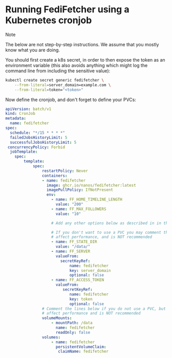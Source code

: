 # Running FediFetcher using a Kubernetes cronjob

> [!NOTE]
> 
> The below are not step-by-step instructions. We assume that you mostly know what you are doing.

You should first create a k8s secret, in order to then expose the token as an environment variable (this also avoids anything which might log the command line from including the sensitive value):

```bash
kubectl create secret generic fedifetcher \
    --from-literal=server_domain=example.com \
    --from-literal=token="<token>"
```

Now define the cronjob, and don't forget to define your PVCs:

```yaml
apiVersion: batch/v1
kind: CronJob
metadata:
  name: fedifetcher
spec:
  schedule: "*/15 * * * *"
  failedJobsHistoryLimit: 5
  successfulJobsHistoryLimit: 5
 concurrencyPolicy: Forbid
  jobTemplate:
    spec:
        template:
            spec:
                restartPolicy: Never
                containers:
                - name: fedifetcher
                  image: ghcr.io/nanos/fedifetcher:latest
                  imagePullPolicy: IfNotPresent
                  env:
                    - name: FF_HOME_TIMELINE_LENGTH
                      value: "200"
                    - name: FF_MAX_FOLLOWERS
                      value: "10"

                    # Add any other options below as described in in the README.md file

                    # If you don't want to use a PVC you may comment the next two lines, but that will significantly 
                    # affect performance, and is NOT recommended
                    - name: FF_STATE_DIR
                      value: "/data/"
                    - name: FF_SERVER
                      valueFrom: 
                        secretKeyRef:
                            name: fedifetcher
                            key: server_domain
                            optional: false
                    - name: FF_ACCESS_TOKEN
                      valueFrom: 
                         secretKeyRef:
                            name: fedifetcher
                            key: token
                            optional: false
                # Comment the lines below if you do not use a PVC, but that will significantly 
                # affect performance and is NOT recommended
                volumeMounts:
                    - mountPath: /data
                      name: fedifetcher
                      readOnly: false 
                volumes:
                    - name: fedifetcher               
                      persistentVolumeClaim:
                       claimName: fedifetcher
```

